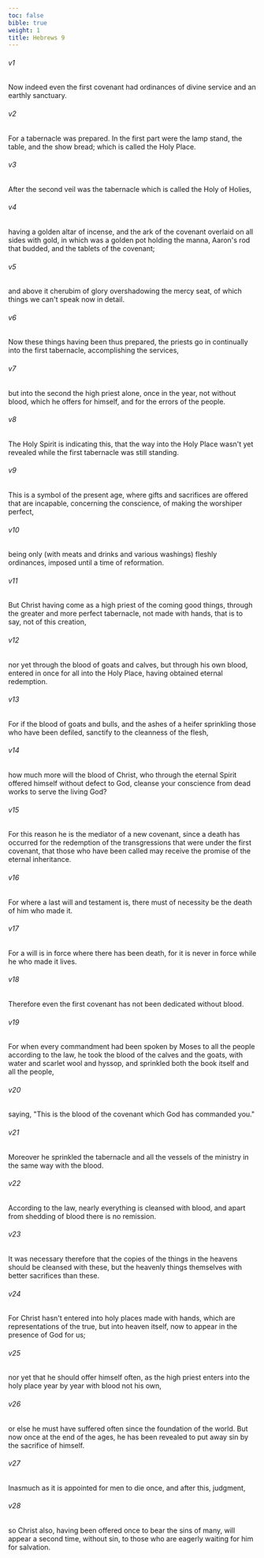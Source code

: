 ```yaml
---
toc: false
bible: true
weight: 1
title: Hebrews 9
---
```




###### v1 
Now indeed even the first covenant had ordinances of divine service and an earthly sanctuary. 

###### v2 
For a tabernacle was prepared. In the first part were the lamp stand, the table, and the show bread; which is called the Holy Place. 

###### v3 
After the second veil was the tabernacle which is called the Holy of Holies, 

###### v4 
having a golden altar of incense, and the ark of the covenant overlaid on all sides with gold, in which was a golden pot holding the manna, Aaron's rod that budded, and the tablets of the covenant; 

###### v5 
and above it cherubim of glory overshadowing the mercy seat, of which things we can't speak now in detail. 

###### v6 
Now these things having been thus prepared, the priests go in continually into the first tabernacle, accomplishing the services, 

###### v7 
but into the second the high priest alone, once in the year, not without blood, which he offers for himself, and for the errors of the people. 

###### v8 
The Holy Spirit is indicating this, that the way into the Holy Place wasn't yet revealed while the first tabernacle was still standing. 

###### v9 
This is a symbol of the present age, where gifts and sacrifices are offered that are incapable, concerning the conscience, of making the worshiper perfect, 

###### v10 
being only (with meats and drinks and various washings) fleshly ordinances, imposed until a time of reformation. 

###### v11 
But Christ having come as a high priest of the coming good things, through the greater and more perfect tabernacle, not made with hands, that is to say, not of this creation, 

###### v12 
nor yet through the blood of goats and calves, but through his own blood, entered in once for all into the Holy Place, having obtained eternal redemption. 

###### v13 
For if the blood of goats and bulls, and the ashes of a heifer sprinkling those who have been defiled, sanctify to the cleanness of the flesh, 

###### v14 
how much more will the blood of Christ, who through the eternal Spirit offered himself without defect to God, cleanse your conscience from dead works to serve the living God? 

###### v15 
For this reason he is the mediator of a new covenant, since a death has occurred for the redemption of the transgressions that were under the first covenant, that those who have been called may receive the promise of the eternal inheritance. 

###### v16 
For where a last will and testament is, there must of necessity be the death of him who made it. 

###### v17 
For a will is in force where there has been death, for it is never in force while he who made it lives. 

###### v18 
Therefore even the first covenant has not been dedicated without blood. 

###### v19 
For when every commandment had been spoken by Moses to all the people according to the law, he took the blood of the calves and the goats, with water and scarlet wool and hyssop, and sprinkled both the book itself and all the people, 

###### v20 
saying, "This is the blood of the covenant which God has commanded you." 

###### v21 
Moreover he sprinkled the tabernacle and all the vessels of the ministry in the same way with the blood. 

###### v22 
According to the law, nearly everything is cleansed with blood, and apart from shedding of blood there is no remission. 

###### v23 
It was necessary therefore that the copies of the things in the heavens should be cleansed with these, but the heavenly things themselves with better sacrifices than these. 

###### v24 
For Christ hasn't entered into holy places made with hands, which are representations of the true, but into heaven itself, now to appear in the presence of God for us; 

###### v25 
nor yet that he should offer himself often, as the high priest enters into the holy place year by year with blood not his own, 

###### v26 
or else he must have suffered often since the foundation of the world. But now once at the end of the ages, he has been revealed to put away sin by the sacrifice of himself. 

###### v27 
Inasmuch as it is appointed for men to die once, and after this, judgment, 

###### v28 
so Christ also, having been offered once to bear the sins of many, will appear a second time, without sin, to those who are eagerly waiting for him for salvation.
